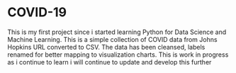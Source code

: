 # COVID-19
This is my first project since i started learning Python for Data Science and Machine Learning.  This is a simple collection of COVID data from Johns Hopkins URL converted to CSV.  The data has been cleansed, labels renamed for better mapping to visualization charts. This is work in progress as i continue to learn i will continue to update and develop this further
